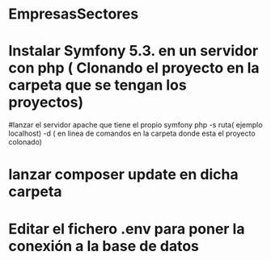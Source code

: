 # EmpresasSectores
# Instalar Symfony 5.3. en un servidor con php ( Clonando el proyecto en la carpeta que se tengan los proyectos)
#lanzar el servidor apache que tiene el propio symfony php -s ruta( ejemplo localhost) -d ( en linea de comandos en la carpeta donde esta el proyecto colonado)
# lanzar composer update en dicha carpeta
# Editar el fichero .env para poner la conexión a la base de datos

